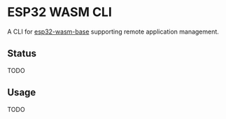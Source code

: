 # ESP32 WASM CLI

A CLI for [esp32-wasm-base](https://github.com/ryankurte/esp32-wasm-base) supporting remote application management.

## Status

TODO

## Usage

TODO

